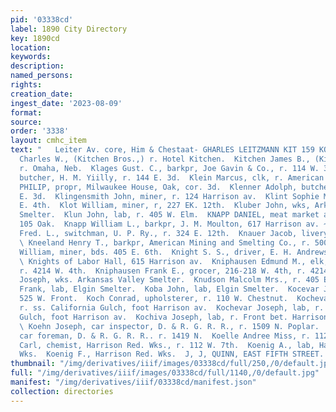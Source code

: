 ```yaml
---
pid: '03338cd'
label: 1890 City Directory
key: 1890cd
location: 
keywords: 
description: 
named_persons: 
rights: 
creation_date: 
ingest_date: '2023-08-09'
format: 
source: 
order: '3338'
layout: cmhc_item
text: "   Leiter Av. core, Him & Chestaat- GHARLES LEITZMANN KIT 159 KOE  Kitchen
  Charles W., (Kitchen Bros.,) r. Hotel Kitchen.  Kitchen James B., (Kitchen Bros.,)
  r. Omaha, Neb.  Klages Gust. C., barkpr, Joe Gavin & Co., r. 114 W. 3d.  Klair Emil,
  butcher, H. M. Yiilly, r. 144 E. 3d.  Klein Marcus, clk, r. American House.  KLEINSCHMIDT
  PHILIP, propr, Milwaukee House, Oak, cor. 3d.  Klenner Adolph, butcher, r. 2184
  E. 3d.  Klingensmith John, miner, r. 124 Harrison av.  Klint Sophie Miss, r. 123-125
  E. 4th.  Klot William, miner, r, 227 EK. 12th.  Kluber John, wks, Arkansas Valley
  Smelter.  Klun John, lab, r. 405 W. Elm.  KNAPP DANIEL, meat market and grocer,
  105 Oak.  Knapp William L., barkpr, J. M. Moulton, 617 Harrison av. ~  Knappenberg
  Fred. L., switchman, U. P. Ry., r. 324 E. 12th.  Knauer Jacob, livery, 206 W. Chestnut.
  \ Kneeland Henry T., barkpr, American Mining and Smelting Co., r. 500 E. 5th.  Knight
  William, miner, bds. 405 E. 6th.  Knight S. S., driver, E. H. Andrews, 208 E. 6th.
  \ Knights of Labor Hall, 615 Harrison av.  Kniphausen Edmund M., elk, F. E. Kniphausen,
  r. 4214 W. 4th.  Kniphausen Frank E., grocer, 216-218 W. 4th, r. 4214 W. 4th.  Knovick
  Joseph, wks. Arkansas Valley Smelter.  Knudson Malcolm Mrs., r. 405 E. 2d.  Koba
  Frank, lab, Elgin Smelter.  Koba John, lab, Elgin Smelter.  Kocevar John, lab, r.
  525 W. Front.  Koch Conrad, upholsterer, r. 110 W. Chestnut.  Kochevar Frank, lab,
  r. ss. California Gulch, foot Harrison av.  Kochevar Joseph, lab, r. ss California
  Gulch, foot Harrison av.  Kochiva Joseph, lab, r. Front bet. Harrison av. and Pine.
  \ Koehn Joseph, car inspector, D. & R. G. R. R., r. 1509 N. Poplar.  Koehn Mathias,
  car foreman, D. & R. G. R. R.. r. 1419 N.  Koelle Andree Miss, r. 112 W. 7th.  Koelle
  Carl, chemist, Harrison Red. Wks., r. 112 W. 7th.  Koenig A., lab, Harrison Red.
  Wks.  Koenig F., Harrison Red. Wks.  J, J, QUINN, EAST FIFTH STREET. BRUSHES    "
thumbnail: "/img/derivatives/iiif/images/03338cd/full/250,/0/default.jpg"
full: "/img/derivatives/iiif/images/03338cd/full/1140,/0/default.jpg"
manifest: "/img/derivatives/iiif/03338cd/manifest.json"
collection: directories
---
```

